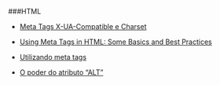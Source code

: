 ###HTML
* [Meta Tags X-UA-Compatible e Charset](http://blog.da2k.com.br/2015/01/01/meta-tags-x-ua-compatible-e-charset/)

* [Using Meta Tags in HTML: Some Basics and Best Practices](http://www.sitepoint.com/meta-tags-html-basics-best-practices/)

* [Utilizando meta tags](https://developer.mozilla.org/pt-PT/docs/utilizando_meta_tags)

* [O poder do atributo “ALT”](http://tableless.com.br/o-poder-do-atributo-alt/)

